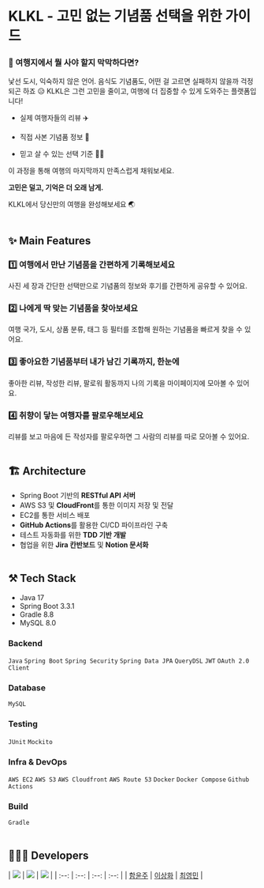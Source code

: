 # KLKL - 고민 없는 기념품 선택을 위한 가이드

### 🧳 여행지에서 뭘 사야 할지 막막하다면?

낯선 도시, 익숙하지 않은 언어.
음식도 기념품도, 어떤 걸 고르면 실패하지 않을까 걱정되곤 하죠 😥
KLKL은 그런 고민을 줄이고, 여행에 더 집중할 수 있게 도와주는 플랫폼입니다!

- 실제 여행자들의 리뷰 ✈️

- 직접 사본 기념품 정보 💸

- 믿고 살 수 있는 선택 기준 👍🏻

이 과정을 통해 여행의 마지막까지 만족스럽게 채워보세요.

**고민은 덜고, 기억은 더 오래 남게.**

KLKL에서 당신만의 여행을 완성해보세요 🌏
</br></br>

## ✨ Main Features

### 1️⃣ 여행에서 만난 기념품을 간편하게 기록해보세요
사진 세 장과 간단한 선택만으로
기념품의 정보와 후기를 간편하게 공유할 수 있어요.

### 2️⃣ 나에게 딱 맞는 기념품을 찾아보세요
여행 국가, 도시, 상품 분류, 태그 등
필터를 조합해 원하는 기념품을 빠르게 찾을 수 있어요.

### 3️⃣ 좋아요한 기념품부터 내가 남긴 기록까지, 한눈에
좋아한 리뷰, 작성한 리뷰, 팔로워 활동까지
나의 기록을 마이페이지에 모아볼 수 있어요.

### 4️⃣ 취향이 닿는 여행자를 팔로우해보세요
리뷰를 보고 마음에 든 작성자를 팔로우하면
그 사람의 리뷰를 따로 모아볼 수 있어요.
</br></br>

## 🏗️ Architecture

- Spring Boot 기반의 **RESTful API 서버**
- AWS S3 및 **CloudFront**를 통한 이미지 저장 및 전달
- EC2를 통한 서비스 배포
- **GitHub Actions**를 활용한 CI/CD 파이프라인 구축
- 테스트 자동화를 위한 **TDD 기반 개발**
- 협업을 위한 **Jira 칸반보드** 및 **Notion 문서화**
  </br></br>

## ⚒️ Tech Stack

- Java 17
- Spring Boot 3.3.1
- Gradle 8.8
- MySQL 8.0

### Backend
`Java` `Spring Boot` `Spring Security`
`Spring Data JPA` `QueryDSL`
`JWT` `OAuth 2.0 Client`

### Database
`MySQL`

### Testing
`JUnit` `Mockito`

### Infra & DevOps
`AWS EC2` `AWS S3` `AWS Cloudfront` `AWS Route 53`
`Docker` `Docker Compose` `Github Actions`

### Build
`Gradle`
</br></br>

## 🧑🏻‍💻 Developers

| ![](https://avatars.githubusercontent.com/u/81293930?v=4) | ![](https://avatars.githubusercontent.com/u/77483110?v=4) | ![](https://avatars.githubusercontent.com/u/108666158?v=4) |
| :--: | :--: | :--: | :--: |
| [함윤주](https://github.com/ohhamma) | [이상화](https://github.com/idealflower-k) | [최영민](https://github.com/min3m) |
